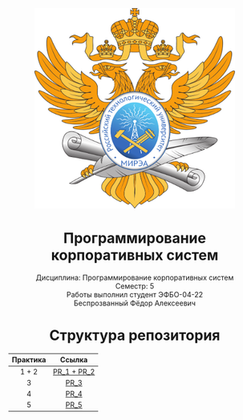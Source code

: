 <div style="text-align: center; margin-left: 500;">
  <img src="https://github.com/Axialer/PKS_repo/blob/main/MIREA_Gerb_Colour.svg" width="400" height="400" />
</div>
<h1 style="text-align: center;">Программирование корпоративных систем</h1>

<p style="text-align: center;">Дисциплина: Программирование корпоративных систем<br>
Семестр: 5<br>
Работы выполнил студент ЭФБО-04-22<br>
Беспрозванный Фёдор Алексеевич</p>

<h1 style="text-align: center;">Структура репозитория</h1>
<table style="margin: 0 auto; text-align: center;">
  <thead>
    <tr>
      <th>Практика</th>
      <th>Ссылка</th>
    </tr>
  </thead>
  <tbody>
    <tr>
      <td>1 + 2</td>
      <td><a href="https://github.com/Axialer/PKS_repo/tree/PKS_1_2">PR_1 + PR_2</a></td>
    </tr>
    <tr>
      <td>3</td>
      <td><a href="https://github.com/Axialer/PKS_repo/tree/PKS_3">PR_3</a></td>
    </tr>
    <tr>
      <td>4</td>
      <td><a href="https://github.com/Axialer/PKS_repo/tree/PKS_4">PR_4</a></td>
    </tr>
    <tr>
      <td>5</td>
      <td><a href="https://github.com/Axialer/PKS_repo/tree/PKS_5">PR_5</a></td>
    </tr>
  </tbody>
</table>

